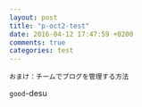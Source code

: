```yaml
---
layout: post
title: "p-oct2-test"
date: 2016-04-12 17:47:59 +0200
comments: true
categories: test 
---
```


```
おまけ：チームでブログを管理する方法
```


`good`-desu

